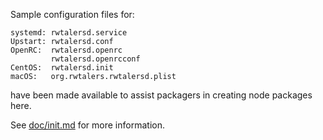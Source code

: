 Sample configuration files for:
```
systemd: rwtalersd.service
Upstart: rwtalersd.conf
OpenRC:  rwtalersd.openrc
         rwtalersd.openrcconf
CentOS:  rwtalersd.init
macOS:   org.rwtalers.rwtalersd.plist
```
have been made available to assist packagers in creating node packages here.

See [doc/init.md](../../doc/init.md) for more information.
